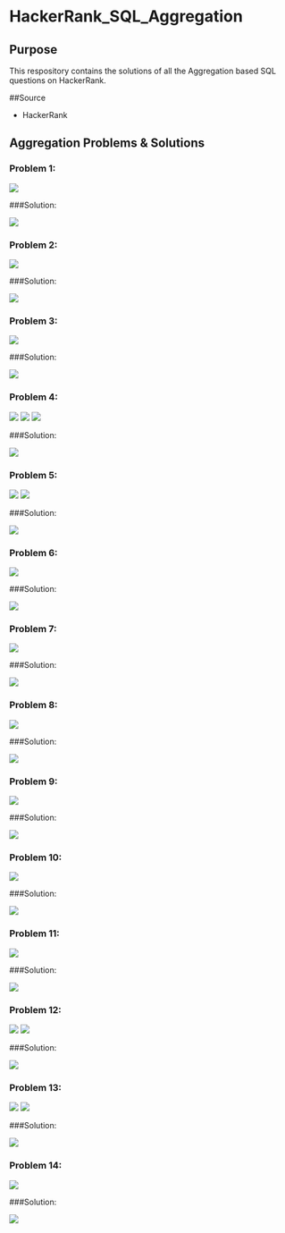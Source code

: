 # HackerRank_SQL_Aggregation

## Purpose

This respository contains the solutions of all the Aggregation based SQL questions on HackerRank.

##Source

- HackerRank

## Aggregation Problems & Solutions

### Problem 1:

![](resources/question_1.png)

###Solution:

![](resources/question_1_answer.png)

### Problem 2:

![](resources/question_2.png)

###Solution:

![](resources/question_2_answer.png)

### Problem 3:

![](resources/question_3.png)

###Solution:

![](resources/question_3_answer.png)

### Problem 4:

![](resources/question_4_1.png)
![](resources/question_4_2.png)
![](resources/question_4_3.png)

###Solution:

![](resources/question_4_answer.png)

### Problem 5:

![](resources/question_5_1.png)
![](resources/question_5_2.png)

###Solution:

![](resources/question_5_answer.png)

### Problem 6:

![](resources/question_6.png)

###Solution:

![](resources/question_6_answer.png)

### Problem 7:

![](resources/question_7.png)

###Solution:

![](resources/question_7_answer.png)

### Problem 8:

![](resources/question_8_1.png)

###Solution:

![](resources/question_8_answer.png)

### Problem 9:

![](resources/question_9.png)

###Solution:

![](resources/question_9_answer.png)

### Problem 10:

![](resources/question_10.png)

###Solution:

![](resources/question_10_answer.png)

### Problem 11:

![](resources/question_11.png)

###Solution:

![](resources/question_11_answer.png)

### Problem 12:

![](resources/question_12_1.png)
![](resources/question_12_2.png)

###Solution:

![](resources/question_12_answer.png)

### Problem 13:

![](resources/question_13_1.png)
![](resources/question_13_2.png)

###Solution:

![](resources/question_13_answer.png)

### Problem 14:

![](resources/question_14.png)

###Solution:

![](resources/question_14_answer.png)

